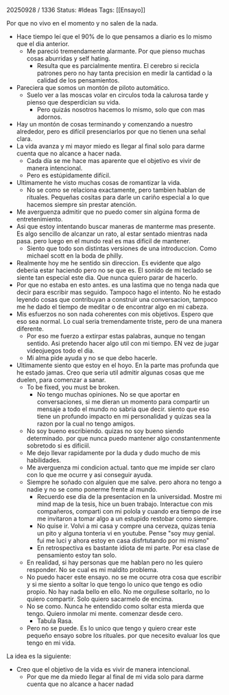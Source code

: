 20250928 / 1336
Status: #Ideas
Tags: [[Ensayo]]

Por que no vivo en el momento y no salen de la nada. 

- Hace tiempo leí que el 90% de lo que pensamos a diario es lo mismo que el dia anterior.
	- Me pareció tremendamente alarmante. Por que pienso muchas cosas aburridas y self hating. 
		- Resulta que es parcialmente mentira. El cerebro si recicla patrones pero no hay tanta precision en medir la cantidad o la calidad de los pensamientos. 
- Pareciera que somos un montón de piloto automático. 
	- Suelo ver a las moscas volar en circulos toda la calurosa tarde y pienso que desperdician su vida. 
		- Pero quizás nosotros hacemos lo mismo, solo que con mas adornos. 
- Hay un montón de cosas terminando y comenzando a nuestro alrededor, pero es difícil presenciarlos por que no tienen una señal clara. 
- La vida avanza y mi mayor miedo es llegar al final solo para darme cuenta que no alcance a hacer nada. 
	- Cada día se me hace mas aparente que el objetivo es vivir de manera intencional.
	- Pero es estúpidamente difícil. 
- Ultimamente he visto muchas cosas de romantizar la vida. 
	- No se como se relaciona exactamente, pero tambien hablan de rituales. Pequeñas cositas para darle un cariño especial a lo que hacemos siempre sin prestar atención. 
- Me averguenza admitir que no puedo comer sin algúna forma de entretenimiento.
- Asi que estoy intentando buscar maneras de manterme mas presente. Es algo sencillo de alcanzar un rato, al estar sentado mientras nada pasa. pero luego en el mundo real es mas dificil de mantener. 
	- Siento que todo son distintas versiones de una introduccion. Como michael scott en la boda de philly.
- Realmente hoy me he sentido sin direccion. Es evidente que algo deberia estar haciendo pero no se que es. El sonido de mi teclado se siente tan especial este dia. Que nunca quiero parar de hacerlo. 
- Por que no estaba en esto antes. es una lastima que no tenga nada que decir para escribir mas seguido. Tampoco hago el intento. No he estado leyendo cosas que contribuyan a construir una conversacion, tampoco me he dado el tiempo de meditar o de encontrar algo en mi cabeza.
- Mis esfuerzos no son nada coherentes con mis objetivos. Espero que eso sea normal. Lo cual seria tremendamente triste, pero de una manera diferente. 
	- Por eso me fuerzo a extirpar estas palabras,  aunque no tengan sentido. Asi pretendo hacer algo util con mi tiempo. EN vez de jugar videojuegos todo el dia. 
	- Mi alma pide ayuda y no se que debo hacerle. 
- Ultimamente siento que estoy en el hoyo. En la parte mas profunda que he estado jamas. Creo que seria util admitir algunas cosas que me duelen, para comenzar a sanar. 
	- To be fixed, you must be broken. 
		- No tengo muchas opiniones. No se que aportar en conversaciones, si me dieran un momento para compartir un mensaje a todo el mundo no sabria que decir. siento que eso tiene un profundo impacto en mi personalidad y quizas sea la razon por la cual no tengo amigos. 
	- No soy bueno escribiendo. quizas no soy bueno siendo determinado. por que nunca puedo mantener algo constantenmente sobretodo si es dificiil.
	- Me dejo llevar rapidamente por la duda y dudo mucho de mis habilidades. 
	- Me averguenza mi condicion actual. tanto que me impide ser claro con lo que me ocurre y  asi conseguir ayuda. 
	- Siempre he soñado con alguien que me salve. pero ahora no tengo a nadie y no se como ponerme frente al mundo.
		- Recuerdo ese dia de la presentacion en la universidad. Mostre mi mind map de la tesis, hice un buen trabajo. Interactue con mis compañeros, comparti con mi polola y cuando era tiempo de irse me invitaron a tomar algo a un estupido restobar como siempre. 
		- No quise ir. Volvi a mi casa y compre una cerveza, quizas tenia un pito y alguna tonteria vi en youtube. Pense "soy muy genial. fui me luci y ahora estoy en casa disfrtutando por mi mismo"
		- En retrospectiva es bastante idiota de mi parte. Por esa clase de pensamiento estoy tan solo. 
	- En realidad, si hay personas que me hablan pero no les quiero responder. No se cual es mi maldito problema. 
	- No puedo hacer este ensayo. no se me ocurre otra cosa que escribir y si me siento a soltar lo que tengo lo unico que tengo es odio propio. No hay nada bello en ello. No me orgullese soltarlo, no lo quiero compartir. Solo quiero sacarmelo de encima. 
	- No se como. Nunca he entendido como soltar esta mierda que tengo. Quiero inmolar mi mente. comenzar desde cero. 
		- Tabula Rasa. 
	- Pero no se puede. Es lo unico que tengo y quiero crear este pequeño ensayo sobre los rituales. por que necesito evaluar los que tengo en mi vida. 


La idea es la siguiente: 
- Creo que el objetivo de la vida es vivir de manera intencional. 
	- Por que me da miedo llegar al final de mi vida solo para darme cuenta que no alcance a hacer nadad 